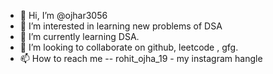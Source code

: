 - 👋 Hi, I’m @ojhar3056
- 👀 I’m interested in learning new problems of  DSA
- 🌱 I’m currently learning DSA.
- 💞️ I’m looking to collaborate on github, leetcode , gfg.
- 📫 How to reach me -- rohit_ojha_19 - my instagram hangle

<!---
ojhar3056/ojhar3056 is a ✨ special ✨ repository because its `README.md` (this file) appears on your GitHub profile.
You can click the Preview link to take a look at your changes.
--->
